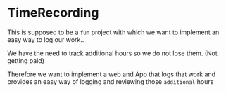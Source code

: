 # TimeRecording

This is supposed to be a `fun` 
project with which we want to implement an easy way to
log our work..

We have the need to track additional hours so we do not lose them.
(Not getting paid)

Therefore we want to implement a web and App that logs that work
and provides an easy way of logging and reviewing those `additional` hours